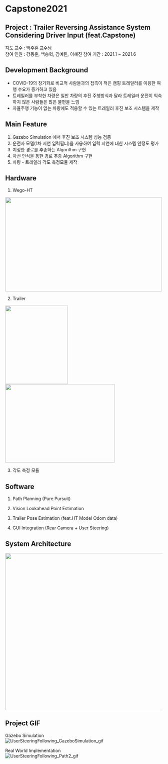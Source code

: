 # Capstone2021

## Project : Trailer Reversing Assistance System Considering Driver Input (feat.Capstone)  
  
지도 교수 : 백주훈 교수님  
참여 인원 : 강동운, 백승혁, 김예린, 이혜진
참여 기간 : 2021.1 ~ 2021.6

## Development Background 
- COVID-19의 장기화로 비교적 사람들과의 접촉이 적은 캠핑 트레일러를 이용한 여행 수요가 증가하고 있음 
- 트레일러를 부착한 차량은 일반 차량의 후진 주행방식과 달라 트레일러 운전이 익숙하지 않은 사람들은 많은 불편을 느낌 
- 자율주행 기능이 없는 차량에도 적용할 수 있는 트레일러 후진 보조 시스템을 제작
  
## Main Feature  
1. Gazebo Simulation 에서 후진 보조 시스템 성능 검증
2. 운전자 모델(1차 지연 입력필터)을 사용하여 입력 지연에 대한 시스템 안정도 평가
3. 지정한 경로를 추종하는 Algorithm 구현
4. 차선 인식을 통한 경로 추종 Algorithm 구현
5. 차량 - 트레일러 각도 측정모듈 제작

## Hardware
1. Wego-HT  
<img src="https://user-images.githubusercontent.com/52377778/119153611-5ccc1b00-ba8c-11eb-876d-c597b88c0a27.jpg" width="500" height="300" />   

2. Trailer
<img src="https://user-images.githubusercontent.com/52377778/119154036-c0564880-ba8c-11eb-8ff5-8c72b351eaad.jpg" width="200" height="250" />
<img src="https://user-images.githubusercontent.com/52377778/119154064-c77d5680-ba8c-11eb-8286-b965e17b3e2e.jpg" width="350" height="250" />  

3. 각도 측정 모듈
  
## Software
1. Path Planning (Pure Pursuit)

2. Vision Lookahead Point Estimation

3. Trailer Pose Estimation (feat.HT Model Odom data)

4. GUI Integration (Rear Camera + User Steering)
    
## System Architecture
<img src="https://user-images.githubusercontent.com/52377778/119155218-e6301d00-ba8d-11eb-9af1-eb3f155e81ed.PNG" width="800" height="500" />  
    
## Project GIF
Gazebo Simulation  
![UserSteeringFollowing_GazeboSimulation_gif](https://user-images.githubusercontent.com/52377778/119159621-635d9100-ba92-11eb-9732-b22b2bbad0a3.gif)

Real World Implementation  
![UserSteeringFollowing_Path2_gif](https://user-images.githubusercontent.com/52377778/119159617-6062a080-ba92-11eb-881e-7c8f3d8d3cdc.gif)







